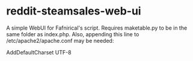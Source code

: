 reddit-steamsales-web-ui
========================

A simple WebUI for Fafnirical's script.
Requires maketable.py to be in the same folder as index.php.
Also, appending this line to /etc/apache2/apache.conf may be needed:

AddDefaultCharset UTF-8

